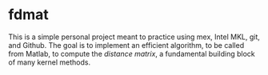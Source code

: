# fdmat

This is a simple personal project meant to practice using mex, Intel MKL, git, and Github.
The goal is to implement an efficient algorithm, to be called from Matlab, to compute the _distance matrix_, a fundamental building block of many kernel methods.